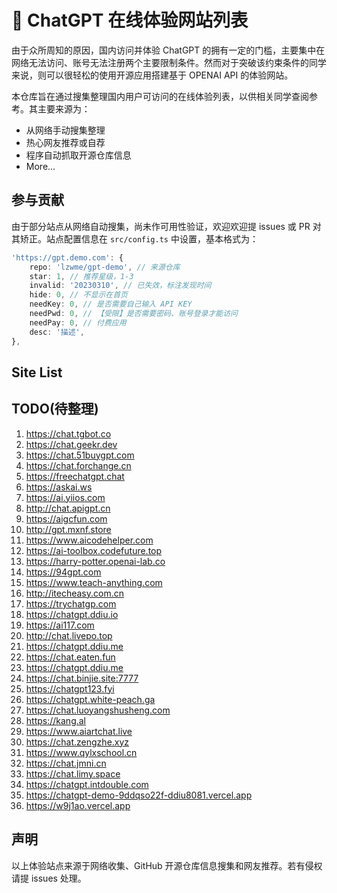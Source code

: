 # 🍡 ChatGPT 在线体验网站列表

由于众所周知的原因，国内访问并体验 ChatGPT 的拥有一定的门槛，主要集中在网络无法访问、账号无法注册两个主要限制条件。然而对于突破该约束条件的同学来说，则可以很轻松的使用开源应用搭建基于 OPENAI API 的体验网站。

本仓库旨在通过搜集整理国内用户可访问的在线体验列表，以供相关同学查阅参考。其主要来源为：

- 从网络手动搜集整理
- 热心网友推荐或自荐
- 程序自动抓取开源仓库信息
- More...

## 参与贡献

由于部分站点从网络自动搜集，尚未作可用性验证，欢迎欢迎提 issues 或 PR 对其矫正。站点配置信息在 `src/config.ts` 中设置，基本格式为：

```ts
'https://gpt.demo.com': {
    repo: 'lzwme/gpt-demo', // 来源仓库
    star: 1, // 推荐星级，1-3
    invalid: '20230310', // 已失效，标注发现时间
    hide: 0, // 不显示在首页
    needKey: 0, // 是否需要自己输入 API KEY
    needPwd: 0, // 【受限】是否需要密码、账号登录才能访问
    needPay: 0, // 付费应用
    desc: '描述',
},
```

## Site List


## TODO(待整理)

1. https://chat.tgbot.co
1. https://chat.geekr.dev
1. https://chat.51buygpt.com
1. https://chat.forchange.cn
1. https://freechatgpt.chat
1. https://askai.ws
1. https://ai.yiios.com
1. http://chat.apigpt.cn
1. https://aigcfun.com
1. http://gpt.mxnf.store
1. https://www.aicodehelper.com
1. https://ai-toolbox.codefuture.top
1. https://harry-potter.openai-lab.co
1. https://94gpt.com
1. https://www.teach-anything.com
1. http://itecheasy.com.cn
1. https://trychatgp.com
1. https://chatgpt.ddiu.io
1. https://ai117.com
1. http://chat.livepo.top
1. https://chatgpt.ddiu.me
1. https://chat.eaten.fun
1. https://chatgpt.ddiu.me
1. https://chat.binjie.site:7777
1. https://chatgpt123.fyi
1. https://chatgpt.white-peach.ga
1. https://chat.luoyangshusheng.com
1. https://kang.al
1. https://www.aiartchat.live 
1. https://chat.zengzhe.xyz 
1. https://www.qylxschool.cn
1. https://chat.jmni.cn
1. https://chat.limy.space 
1. https://chatgpt.intdouble.com 
1. https://chatgpt-demo-9ddqso22f-ddiu8081.vercel.app
1. https://w9j1ao.vercel.app

## 声明

以上体验站点来源于网络收集、GitHub 开源仓库信息搜集和网友推荐。若有侵权请提 issues 处理。

